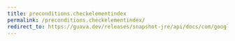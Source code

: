 ```yaml
---
title: preconditions.checkelementindex
permalink: /preconditions.checkelementindex/
redirect_to: https://guava.dev/releases/snapshot-jre/api/docs/com/google/common/base/Preconditions.html#checkElementIndex-int-int-
---
```

